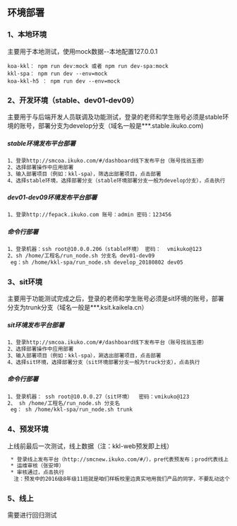 ## 环境部署

### 1、本地环境
主要用于本地测试，使用mock数据--本地配置127.0.0.1    

    koa-kkl： npm run dev:mock 或者 npm run dev-spa:mock
    kkl-spa： npm run dev --env=mock  
    koa-kkl-h5 ： npm run dev --env=mock  

### 2、开发环境（stable、dev01-dev09）
主要用于与后端开发人员联调及功能测试，登录的老师和学生账号必须是stable环境的账号，部署分支为develop分支（域名一般是***.stable.ikuko.com)
  ##### stable环境发布平台部署
  ``` bash
  1、登录http://smcoa.ikuko.com/#/dashboard线下发布平台（账号找翁玉德）
  2、选择部署操作中应用部署
  3、输入部署项目（例如：kkl-spa），筛选出部署项目，点击部署
  4、选择stable环境，选择部署分支（stable环境部署分支一般为develop分支），点击执行
  ```
  ##### dev01-dev09环境发布平台部署
  ``` bash
  1、登录http://fepack.ikuko.com 账号：admin 密码：123456
  ```
  ##### 命令行部署
  ``` bash
  1、登录机器：ssh root@10.0.0.206（stable环境） 密码：  vmikuko@123
  2、sh /home/工程名/run_node.sh 分支名 dev01-dev09
   eg：sh /home/kkl-spa/run_node.sh develop_20180802 dev05

  ```
### 3、sit环境
主要用于功能测试完成之后，登录的老师和学生账号必须是sit环境的账号，部署分支为trunk分支（域名一般是***.ksit.kaikela.cn）
  ##### sit环境发布平台部署
  ``` bash
  1、登录http://smcoa.ikuko.com/#/dashboard线下发布平台（账号找翁玉德）
  2、选择部署操作中应用部署
  3、输入部署项目（例如：kkl-spa），涮选出部署项目，点击部署
  4、选择sit环境，选择部署分支（sit环境部署分支一般为truck分支），点击执行
  ```
   ##### 命令行部署
   ``` bash
  1、登录机器： ssh root@10.0.0.27（sit环境）  密码：vmikuko@123
  2、 sh /home/工程名/run_node.sh 分支名
    eg： sh /home/kkl-spa/run_node.sh trunk

  ```
### 4、预发环境
上线前最后一次测试，线上数据（注：kkl-web预发即上线）
  ``` bash 
   * 登录线上发布平台（http://smcnew.ikuko.com/#/），pre代表预发布；prod代表线上
   * 运维审核（张安坤）
   * 审核通过，点击执行
    注：预发中的2016级8年级11班就是咱们样板校里边真实地用我们产品的同学，不要乱动这个班
  ```
### 5、线上
需要进行回归测试